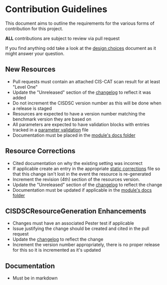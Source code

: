 # Contribution Guidelines
This document aims to outline the requirements for the various forms of contribution for this project.

**ALL** contributions are subject to review via pull request

If you find anything odd take a look at the [design choices](/src/CISDSC/docs/design_choices.md) document as it might answer your question.

## New Resources
- Pull requests must contain an attached CIS-CAT scan result for at least "Level One"
- Update the "Unreleased" section of the [changelog](/CHANGELOG.md) to reflect it was added
- Do not increment the CISDSC version number as this will be done when a release is staged
- Resources are expected to have a version number matching the benchmark version they are based on
- All parameters are expected to have validation blocks with entries tracked in a [parameter validation](/parameter_validation) file
- Documentation must be placed in the [module's docs folder](/src/CISDSC/docs)

## Resource Corrections
- Cited documentation on why the existing setting was incorrect
- If applicable create an entry in the appropriate [static corrections](/csvs/static_corrections) file so that this change isn't lost in the event the resource is re-generated
- Increment the revision (4th) section of the resources version.
- Update the "Unreleased" section of the [changelog](/CHANGELOG.md) to reflect the change
- Documentation must be updated if applicable in the [module's docs folder](/src/CISDSC/docs)

## CISDSCResourceGeneration Enhancements
- Changes must have an associated Pester test if applicable
- Issue justifying the change should be created and cited in the pull request
- Update the [changelog](/CHANGELOG_CISDSCResourceGeneration.md) to reflect the change
- Increment the version number appropriately, there is no proper release for this so it is incremented as it's updated

## Documentation
- Must be in markdown
